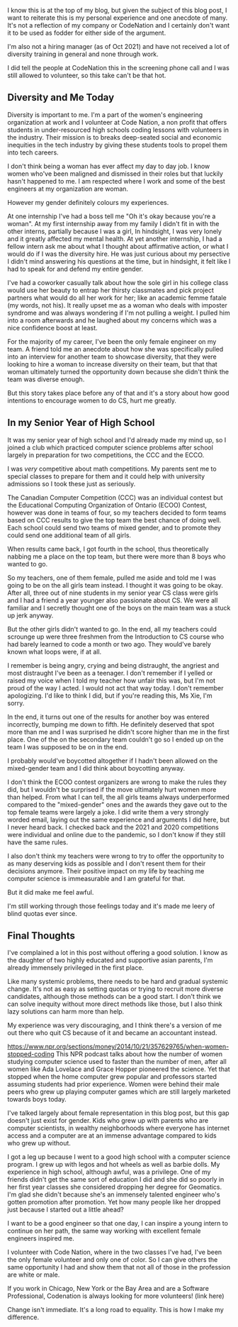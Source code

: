I know this is at the top of my blog, but given the subject of this blog post, I want to reiterate this is my personal experience and one anecdote of many. It's not a reflection of my company or CodeNation and I certainly don't want it to be used as fodder for either side of the argument. 

I'm also not a hiring manager (as of Oct 2021) and have not received a lot of diversity training in general and none through work.

I did tell the people at CodeNation this in the screening phone call and I was still allowed to volunteer, so this take can't be that hot.

## Diversity and Me Today 

Diversity is important to me. I'm a part of the women's engineering organization at work and I volunteer at Code Nation, a non profit that offers students in under-resourced high schools coding lessons with volunteers in the industry. Their mission is to breaks deep-seated social and economic inequities in the tech industry by giving these students tools to propel them into tech careers.

I don't think being a woman has ever affect my day to day job. I know women who've been maligned and dismissed in their roles but that luckily hasn't happened to me. I am respected where I work and some of the best engineers at my organization are woman. 

However my gender definitely colours my experiences.

At one internship I've had a boss tell me "Oh it's okay because you're a woman". At my first internship away from my family I didn't fit in with the other interns, partially because I was a girl, In hindsight, I was very lonely and it greatly affected my mental health. At yet another internship, I had a fellow intern ask me about what I thought about affirmative action, or what I would do if I was the diversity hire. He was just curious about my persective I didn't mind answering his questions at the time, but in hindsight, it felt like I had to speak for and defend my entire gender.

I've had a coworker casually talk about how the sole girl in his college class would use her beauty to entrap her thirsty classmates and pick project partners what would do all her work for her; like an academic femme fatale (my words, not his). It really upset me as a woman who deals with imposter syndrome and was always wondering if I'm not pulling a weight. I pulled him into a room afterwards and he laughed about my concerns which was a nice confidence boost at least.

For the majority of my career, I've been the only female engineer on my team. A friend told me an anecdote about how she was specifically pulled into an interview for another team to showcase diversity, that they were looking to hire a woman to increase diversity on their team, but that that woman ultimately turned the opportunity down because she didn't think the team was diverse enough.

But this story takes place before any of that and it's a story about how good intentions to encourage women to do CS, hurt me greatly.

## In my Senior Year of High School

It was my senior year of high school and I'd already made my mind up, so I joined a club which practiced computer science problems after school largely in preparation for two competitions, the CCC and the ECCO. 

I was _very_ competitive about math competitions. My parents sent me to special classes to prepare for them and it could help with university admissions so I took these just as seriously. 

The Canadian Computer Competition (CCC) was an individual contest but the Educational Computing Organization of Ontario (ECOO) Contest, however was done in teams of four, so my teachers decided to form teams based on CCC results to give the top team the best chance of doing well. Each school could send two teams of mixed gender, and to promote they could send one additional team of all girls.

When results came back, I got fourth in the school, thus theoretically nabbing me a place on the top team, but there were more than 8 boys who wanted to go.

So my teachers, one of them female, pulled me aside and told me I was going to be on the all girls team instead. I thought it was going to be okay. After all, three out of nine students in my senior year CS class were girls and I had a friend a year younger also passionate about CS. We were all familiar and I secretly thought one of the boys on the main team was a stuck up jerk anyway.

But the other girls didn't wanted to go. In the end, all my teachers could scrounge up were three freshmen from the Introduction to CS course who had barely learned to code a month or two ago. They would've barely known what loops were, if at all.

I remember is being angry, crying and being distraught, the angriest and most distraught I've been as a teenager. I don't remember if I yelled or raised my voice when I told my teacher how unfair this was, but I'm not proud of the way I acted. I would not act that way today. I don't remember apologizing. I'd like to think I did, but if you're reading this, Ms Xie, I'm sorry.

In the end, it turns out one of the results for another boy was entered incorrectly, bumping me down to fifth. He definitely deserved that spot more than me and I was surprised he didn't score higher than me in the first place. One of the on the secondary team couldn't go so I ended up on the team I was supposed to be on in the end.

I probably would've boycotted altogether if I hadn't been allowed on the mixed-gender team and I did think about boycotting anyway.

I don't think the ECOO contest organizers are wrong to make the rules they did, but I wouldn't be surprised if the move ultimately hurt women more than helped. From what I can tell, the all girls teams always underperformed compared to the "mixed-gender" ones and the awards they gave out to the top female teams were largely a joke. I did write them a very strongly worded email, laying out the same experience and arguments I did here, but I never heard back. I checked back and the 2021 and 2020 competitions were individual and online due to the pandemic, so I don't know if they still have the same rules.

I also don't think my teachers were wrong to try to offer the opportunity to as many deserving kids as possible and I don't resent them for their decisions anymore. Their positive impact on my life by teaching me computer science is immeasurable and I am grateful for that.

But it did make me feel awful. 

I'm still working through those feelings today and it's made me leery of blind quotas ever since.

## Final Thoughts

I've complained a lot in this post without offering a good solution. I know as the daughter of two highly educated and supportive asian parents, I'm already immensely privileged in the first place.

Like many systemic problems, there needs to be hard and gradual systemic change. It's not as easy as setting quotas or trying to recruit more diverse candidates, although those methods can be a good start. I don't think we can solve inequity without more direct methods like those, but I also think lazy solutions can harm more than help. 

My experience was very discouraging, and I think there's a version of me out there who quit CS because of it and became an accountant instead.

https://www.npr.org/sections/money/2014/10/21/357629765/when-women-stopped-coding This NPR podcast talks about how the number of women studying computer science used to faster than the number of men, after all women like Ada Lovelace and Grace Hopper pioneered the science. Yet that stopped when the home computer grew popular and professors started assuming students had prior experience. Women were behind their male peers who grew up playing computer games which are still largely marketed towards boys today. 

I've talked largely about female representation in this blog post, but this gap doesn't just exist for gender. Kids who grew up with parents who are computer scientists, in wealthy neighborhoods where everyone has internet access and a computer are at an immense advantage compared to kids who grew up without. 

I got a leg up because I went to a good high school with a computer science program. I grew up with legos and hot wheels as well as barbie dolls. My experience in high school, although awful, was a privilege. One of my friends didn't get the same sort of education I did and she did so poorly in her first year classes she considered dropping her degree for Geomatics. I'm glad she didn't because she's an immensely talented engineer who's gotten promotion after promotion. Yet how many people like her dropped just because I started out a little ahead? 

I want to be a good engineer so that one day, I can inspire a young intern to continue on her path, the same way working with excellent female engineers inspired me.

I volunteer with Code Nation, where in the two classes I've had, I've been the only female volunteer and only one of color. So I can give others the same opportunity I had and show them that not all of those in the profession are white or male.

If you work in Chicago, New York or the Bay Area and are a Software Professional, Codenation is always looking for more volunteers! (link here)

Change isn't immediate. It's a long road to equality. This is how I make my difference.